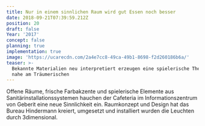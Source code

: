 ```yaml
---
title: Nur in einem sinnlichen Raum wird gut Essen noch besser
date: 2018-09-21T07:39:59.212Z
position: 20
draft: false
Year: '2017'
concept: false
planning: true
implementation: true
image: 'https://ucarecdn.com/2a4e7cc8-49ca-49b1-8698-f2d260186b6a/'
teaser: >-
  Bekannte Materialien neu interpretiert erzeugen eine spielerische Themenwelt
  nahe am Träumerischen
---
```

Offene Räume, frische Farbakzente und spielerische Elemente aus Sanitärinstallationssystemen hauchen der Cafeteria im Informationszentrum von Geberit eine neue Sinnlichkeit ein. Raumkonzept und Design hat das Bureau Hindermann kreiert, umgesetzt und installiert wurden die Leuchten durch 3dimensional.
